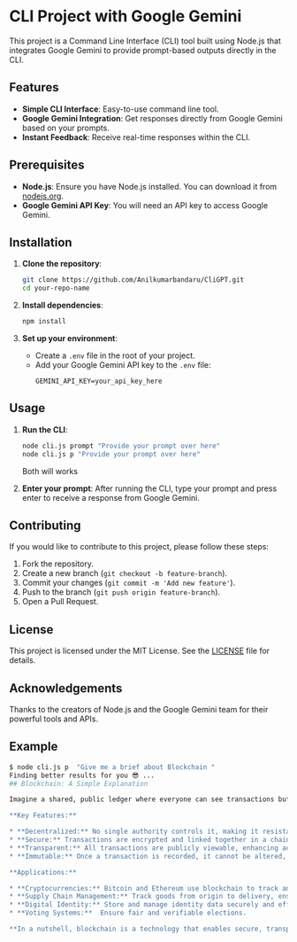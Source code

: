 # CLI Project with Google Gemini

This project is a Command Line Interface (CLI) tool built using Node.js that integrates Google Gemini to provide prompt-based outputs directly in the CLI.

## Features

- **Simple CLI Interface**: Easy-to-use command line tool.
- **Google Gemini Integration**: Get responses directly from Google Gemini based on your prompts.
- **Instant Feedback**: Receive real-time responses within the CLI.

## Prerequisites

- **Node.js**: Ensure you have Node.js installed. You can download it from [nodejs.org](https://nodejs.org/).
- **Google Gemini API Key**: You will need an API key to access Google Gemini.

## Installation

1. **Clone the repository**:
    ```bash
    git clone https://github.com/Anilkumarbandaru/CliGPT.git
    cd your-repo-name
    ```

2. **Install dependencies**:
    ```bash
    npm install
    ```

3. **Set up your environment**:
    - Create a `.env` file in the root of your project.
    - Add your Google Gemini API key to the `.env` file:
      ```
      GEMINI_API_KEY=your_api_key_here
      ```

## Usage

1. **Run the CLI**:
    ```bash
    node cli.js prompt "Provide your prompt over here"
    node cli.js p "Provide your prompt over here"
    ```
    Both will works

2. **Enter your prompt**: After running the CLI, type your prompt and press enter to receive a response from Google Gemini.

## Contributing

If you would like to contribute to this project, please follow these steps:

1. Fork the repository.
2. Create a new branch (`git checkout -b feature-branch`).
3. Commit your changes (`git commit -m 'Add new feature'`).
4. Push to the branch (`git push origin feature-branch`).
5. Open a Pull Request.

## License

This project is licensed under the MIT License. See the [LICENSE](LICENSE) file for details.

## Acknowledgements

Thanks to the creators of Node.js and the Google Gemini team for their powerful tools and APIs.


## Example

```bash
$ node cli.js p  "Give me a brief about Blockchain "
Finding better results for you 😎 ...
## Blockchain: A Simple Explanation

Imagine a shared, public ledger where everyone can see transactions but no one can change them. That's the core concept of **blockchain**.

**Key Features:**

* **Decentralized:** No single authority controls it, making it resistant to censorship and manipulation.
* **Secure:** Transactions are encrypted and linked together in a chain, making them virtually tamper-proof.
* **Transparent:** All transactions are publicly viewable, enhancing accountability and trust.
* **Immutable:** Once a transaction is recorded, it cannot be altered, ensuring its integrity.

**Applications:**

* **Cryptocurrencies:** Bitcoin and Ethereum use blockchain to track and verify transactions.
* **Supply Chain Management:** Track goods from origin to delivery, ensuring transparency and authenticity.
* **Digital Identity:** Store and manage identity data securely and efficiently.
* **Voting Systems:**  Ensure fair and verifiable elections.

**In a nutshell, blockchain is a technology that enables secure, transparent, and verifiable transactions, creating trust and efficiency in various industries.**


